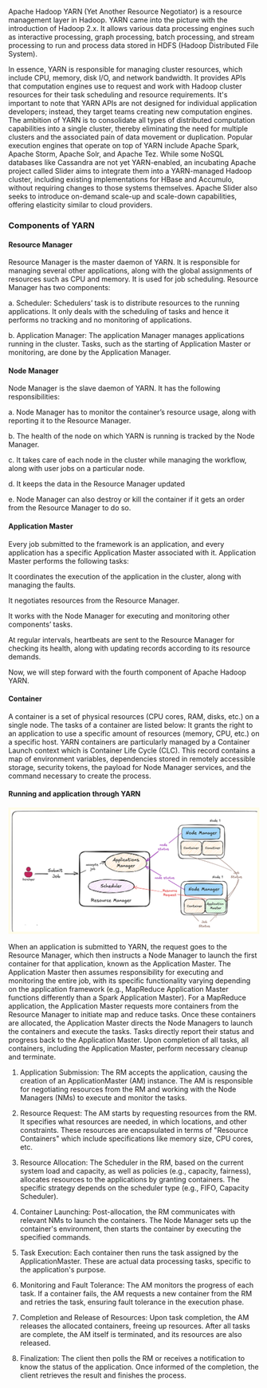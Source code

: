 Apache Hadoop YARN (Yet Another Resource Negotiator) is a resource management layer in Hadoop. YARN came into the picture with the introduction of Hadoop 2.x. It allows various data processing engines such as interactive processing, graph processing, batch processing, and stream processing to run and process data stored in HDFS (Hadoop Distributed File System).

In essence, YARN is responsible for managing cluster resources, which include CPU, memory, disk I/O, and network bandwidth. It provides APIs that computation engines use to request and work with Hadoop cluster resources for their task scheduling and resource requirements. It's important to note that YARN APIs are not designed for individual application developers; instead, they target teams creating new computation engines. The ambition of YARN is to consolidate all types of distributed computation capabilities into a single cluster, thereby eliminating the need for multiple clusters and the associated pain of data movement or duplication. Popular execution engines that operate on top of YARN include Apache Spark, Apache Storm, Apache Solr, and Apache Tez. While some NoSQL databases like Cassandra are not yet YARN-enabled, an incubating Apache project called Slider aims to integrate them into a YARN-managed Hadoop cluster, including existing implementations for HBase and Accumulo, without requiring changes to those systems themselves. Apache Slider also seeks to introduce on-demand scale-up and scale-down capabilities, offering elasticity similar to cloud providers.

### **Components of YARN**

#### Resource Manager 
Resource Manager is the master daemon of YARN. It is responsible for managing several other applications, along with the global assignments of resources such as CPU and memory. It is used for job scheduling. Resource Manager has two components:

a. Scheduler: Schedulers’ task is to distribute resources to the running applications. It only deals with the scheduling of tasks and hence it performs no tracking and no monitoring of applications.

b. Application Manager: The application Manager manages applications running in the cluster. Tasks, such as the starting of Application Master or monitoring, are done by the Application Manager.

#### Node Manager
Node Manager is the slave daemon of YARN. It has the following responsibilities:

a. Node Manager has to monitor the container’s resource usage, along with reporting it to the Resource Manager.

b. The health of the node on which YARN is running is tracked by the Node Manager.

c. It takes care of each node in the cluster while managing the workflow, along with user jobs on a particular node.

d. It keeps the data in the Resource Manager updated

e. Node Manager can also destroy or kill the container if it gets an order from the Resource Manager to do so.

#### Application Master
Every job submitted to the framework is an application, and every application has a specific Application Master associated with it. Application Master performs the following tasks:

It coordinates the execution of the application in the cluster, along with managing the faults.

It negotiates resources from the Resource Manager.

It works with the Node Manager for executing and monitoring other components’ tasks.

At regular intervals, heartbeats are sent to the Resource Manager for checking its health, along with updating records according to its resource demands.

Now, we will step forward with the fourth component of Apache Hadoop YARN.

#### Container
A container is a set of physical resources (CPU cores, RAM, disks, etc.) on a single node. The tasks of a container are listed below:
   It grants the right to an application to use a specific amount of resources (memory, CPU, etc.) on a specific host.
   YARN containers are particularly managed by a Container Launch context which is Container Life Cycle
   (CLC). This record contains a map of environment variables, dependencies stored in remotely accessible storage, security tokens, the payload for Node Manager services, and the command necessary to create the process.


#### **Running and application through YARN**


![Steps](yarnnew.svg)

When an application is submitted to YARN, the request goes to the Resource Manager, which then instructs a Node Manager to launch the first container for that application, known as the Application Master. The Application Master then assumes responsibility for executing and monitoring the entire job, with its specific functionality varying depending on the application framework (e.g., MapReduce Application Master functions differently than a Spark Application Master). For a MapReduce application, the Application Master requests more containers from the Resource Manager to initiate map and reduce tasks. Once these containers are allocated, the Application Master directs the Node Managers to launch the containers and execute the tasks. Tasks directly report their status and progress back to the Application Master. Upon completion of all tasks, all containers, including the Application Master, perform necessary cleanup and terminate.


1.	Application Submission: The RM accepts the application, causing the creation of an ApplicationMaster (AM) instance. The AM is responsible for negotiating resources from the RM and working with the Node Managers (NMs) to execute and monitor the tasks.

2.	Resource Request: The AM starts by requesting resources from the RM. It specifies what resources are needed, in which locations, and other constraints. These resources are encapsulated in terms of "Resource Containers" which include specifications like memory size, CPU cores, etc.

3.	Resource Allocation: The Scheduler in the RM, based on the current system load and capacity, as well as policies (e.g., capacity, fairness), allocates resources to the applications by granting containers. The specific strategy depends on the scheduler type (e.g., FIFO, Capacity Scheduler).

4.	Container Launching: Post-allocation, the RM communicates with relevant NMs to launch the containers. The Node Manager sets up the container's environment, then starts the container by executing the specified commands.

5.	Task Execution: Each container then runs the task assigned by the ApplicationMaster. These are actual data processing tasks, specific to the application's purpose.

6.	Monitoring and Fault Tolerance: The AM monitors the progress of each task. If a container fails, the AM requests a new container from the RM and retries the task, ensuring fault tolerance in the execution phase.

7.	Completion and Release of Resources: Upon task completion, the AM releases the allocated containers, freeing up resources. After all tasks are complete, the AM itself is terminated, and its resources are also released.

8.	Finalization: The client then polls the RM or receives a notification to know the status of the application. Once informed of the completion, the client retrieves the result and finishes the process.